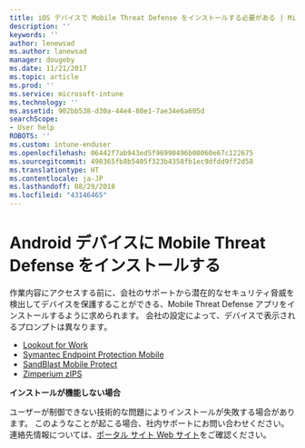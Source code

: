 ```yaml
---
title: iOS デバイスで Mobile Threat Defense をインストールする必要がある | Microsoft Docs
description: ''
keywords: ''
author: lenewsad
ms.author: lanewsad
manager: dougeby
ms.date: 11/21/2017
ms.topic: article
ms.prod: ''
ms.service: microsoft-intune
ms.technology: ''
ms.assetid: 902bb538-d30a-44e4-80e1-7ae34e6a605d
searchScope:
- User help
ROBOTS: ''
ms.custom: intune-enduser
ms.openlocfilehash: 06442f7ab943ed5f96990496b00060e67c122675
ms.sourcegitcommit: 490365fb8b5405f323b4358fb1ec9dfdd9ff2d58
ms.translationtype: HT
ms.contentlocale: ja-JP
ms.lasthandoff: 08/29/2018
ms.locfileid: "43146465"
---
```

# <a name="install-mobile-threat-defense-on-your-android-device"></a>Android デバイスに Mobile Threat Defense をインストールする

作業内容にアクセスする前に、会社のサポートから潜在的なセキュリティ脅威を検出してデバイスを保護することができる、Mobile Threat Defense アプリをインストールするように求められます。 会社の設定によって、デバイスで表示されるプロンプトは異なります。

* [Lookout for Work](you-are-prompted-to-install-lookout-for-work-android.md)
* [Symantec Endpoint Protection Mobile](you-are-prompted-to-install-skycure-android.md)
* [SandBlast Mobile Protect](you-are-prompted-to-install-sandblast-android.md)
* [Zimperium zIPS](you-are-prompted-to-install-zips-android.md)

**インストールが機能しない場合**

ユーザーが制御できない技術的な問題によりインストールが失敗する場合があります。 このようなことが起こる場合、社内サポートにお問い合わせください。 連絡先情報については、[ポータル サイト Web サイト](https://go.microsoft.com/fwlink/?linkid=2010980)をご確認ください。
